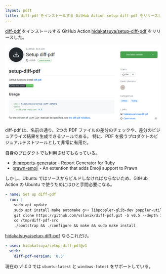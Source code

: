 ```yaml
---
layout: post
title: diff-pdf をインストールする GitHub Action setup-diff-pdf をリリースした
---
```


[diff-pdf](https://github.com/vslavik/diff-pdf) をインストールする GitHub Action [hidakatsuya/setup-diff-pdf](https://github.com/hidakatsuya/setup-diff-pdf) をリリースした。

![](/images/2021-04-17-setup-diff-pdf.png)

diff-pdf は、名前の通り、2つの PDF ファイルの差分のチェックや、差分のビジュアライズ結果を生成できるツールである。
特に、PDF を扱うプロダクトのビジュアルテストツールとして非常に有用だ。

自身のプロダクトでも利用させてもらっている。

- [thinreports-generator](https://github.com/thinreports/thinreports-generator) - Report Generator for Ruby
- [prawn-emoji](https://github.com/hidakatsuya/prawn-emoji) - An extention that adds Emoji support to Prawn

しかし、Ubuntu ではソースからビルドしなければならないため、GitHub Action の Ubuntu で使うためにはひと手間必要になる。

```yaml
- name: Set up diff-pdf
  run: |
    sudo apt update
    sudo apt install make automake g++ libpoppler-glib-dev poppler-utils libwxgtk3.0-gtk3-dev
    git clone https://github.com/vslavik/diff-pdf.git -b v0.5 --depth 1 /tmp/diff-pdf-src
    cd /tmp/diff-pdf-src
    ./bootstrap && ./configure && make && sudo make install
```

[hidakatsuya/setup-diff-pdf](https://github.com/marketplace/actions/setup-diff-pdf) ならこれだけ。

```yaml
- uses: hidakatsuya/setup-diff-pdf@v1
  with:
    diff-pdf-version: '0.5'
```

現在の v1.0.0 では `ubuntu-latest` と `windows-latest` をサポートしている。

